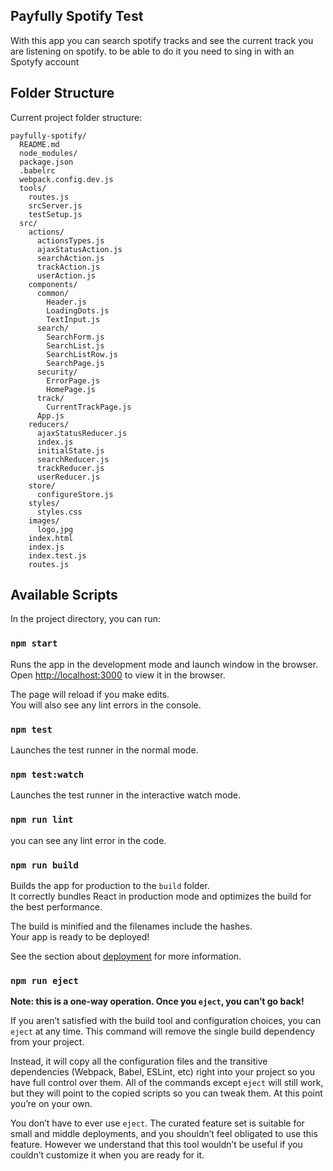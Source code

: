 
## Payfully Spotify Test

With this app you can search spotify tracks and see the current track you are listening on spotify.
to be able to do it you need to sing in with an Spotyfy account

## Folder Structure

Current project folder structure:

```
payfully-spotify/
  README.md
  node_modules/
  package.json
  .babelrc
  webpack.config.dev.js
  tools/
    routes.js
    srcServer.js
    testSetup.js
  src/
    actions/
      actionsTypes.js
      ajaxStatusAction.js
      searchAction.js
      trackAction.js
      userAction.js
    components/
      common/
        Header.js
        LoadingDots.js
        TextInput.js
      search/
        SearchForm.js
        SearchList.js
        SearchListRow.js
        SearchPage.js
      security/
        ErrorPage.js
        HomePage.js
      track/
        CurrentTrackPage.js
      App.js
    reducers/
      ajaxStatusReducer.js
      index.js
      initialState.js
      searchReducer.js
      trackReducer.js
      userReducer.js
    store/
      configureStore.js
    styles/
      styles.css
    images/
      logo,jpg
    index.html
    index.js
    index.test.js
    routes.js
```

## Available Scripts

In the project directory, you can run:

### `npm start`

Runs the app in the development mode and launch  window in the browser.<br>
Open [http://localhost:3000](http://localhost:3000) to view it in the browser.

The page will reload if you make edits.<br>
You will also see any lint errors in the console.

### `npm test`

Launches the test runner in the normal mode.<br>

### `npm test:watch`

Launches the test runner in the interactive watch mode.<br>

### `npm run lint`

you can see any lint error in the code.<br>

### `npm run build`

Builds the app for production to the `build` folder.<br>
It correctly bundles React in production mode and optimizes the build for the best performance.

The build is minified and the filenames include the hashes.<br>
Your app is ready to be deployed!

See the section about [deployment](#deployment) for more information.

### `npm run eject`

**Note: this is a one-way operation. Once you `eject`, you can’t go back!**

If you aren’t satisfied with the build tool and configuration choices, you can `eject` at any time. This command will remove the single build dependency from your project.

Instead, it will copy all the configuration files and the transitive dependencies (Webpack, Babel, ESLint, etc) right into your project so you have full control over them. All of the commands except `eject` will still work, but they will point to the copied scripts so you can tweak them. At this point you’re on your own.

You don’t have to ever use `eject`. The curated feature set is suitable for small and middle deployments, and you shouldn’t feel obligated to use this feature. However we understand that this tool wouldn’t be useful if you couldn’t customize it when you are ready for it.

